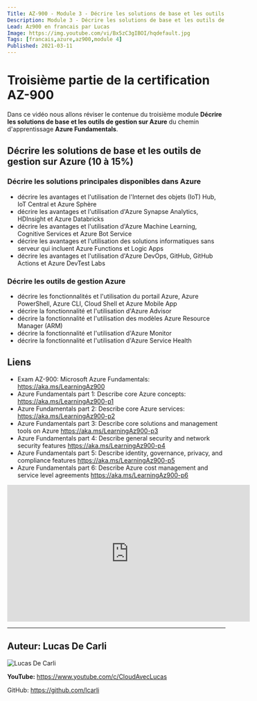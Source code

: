 ```yaml
---
Title: AZ-900 - Module 3 - Décrire les solutions de base et les outils de gestion sur Azure
Description: Module 3 - Décrire les solutions de base et les outils de gestion sur Azure
Lead: Az900 en francais par Lucas
Image: https://img.youtube.com/vi/Bx5zC3gIBOI/hqdefault.jpg
Tags: [francais,azure,az900,module 4]
Published: 2021-03-11
---
```


# Troisième partie de la certification AZ-900

Dans ce vidéo nous allons réviser le contenue du troisième module **Décrire les solutions de base et les outils de gestion sur Azure** du chemin d'apprentissage **Azure Fundamentals**.

<!--more-->

## Décrire les solutions de base et les outils de gestion sur Azure (10 à 15%)

### Décrire les solutions principales disponibles dans Azure
- décrire les avantages et l'utilisation de l'Internet des objets (IoT) Hub, IoT Central et Azure
Sphère
- décrire les avantages et l'utilisation d'Azure Synapse Analytics, HDInsight et Azure
Databricks
- décrire les avantages et l'utilisation d'Azure Machine Learning, Cognitive Services et Azure Bot Service
- décrire les avantages et l'utilisation des solutions informatiques sans serveur qui incluent Azure Functions et Logic Apps
- décrire les avantages et l'utilisation d'Azure DevOps, GitHub, GitHub Actions et Azure DevTest Labs

### Décrire les outils de gestion Azure
- décrire les fonctionnalités et l'utilisation du portail Azure, Azure PowerShell, Azure CLI, Cloud Shell et Azure Mobile App
- décrire la fonctionnalité et l'utilisation d'Azure Advisor
- décrire la fonctionnalité et l'utilisation des modèles Azure Resource Manager (ARM)
- décrire la fonctionnalité et l'utilisation d'Azure Monitor
- décrire la fonctionnalité et l'utilisation d'Azure Service Health

## Liens

- Exam AZ-900: Microsoft Azure Fundamentals: https://aka.ms/LearningAz900​
- Azure Fundamentals part 1: Describe core Azure concepts: https://aka.ms/LearningAz900-p1​
- Azure Fundamentals part 2: Describe core Azure services: https://aka.ms/LearningAz900-p2​
- Azure Fundamentals part 3: Describe core solutions and management tools on Azure  https://aka.ms/LearningAz900-p3​
- Azure Fundamentals part 4: Describe general security and network security features  https://aka.ms/LearningAz900-p4​
- Azure Fundamentals part 5: Describe identity, governance, privacy, and compliance features  https://aka.ms/LearningAz900-p5​
- Azure Fundamentals part 6: Describe Azure cost management and service level agreements https://aka.ms/LearningAz900-p6

<iframe width="560" height="315" src="https://www.youtube.com/embed/Bx5zC3gIBOI" frameborder="0" allow="accelerometer; autoplay; clipboard-write; encrypted-media; gyroscope; picture-in-picture" allowfullscreen></iframe>

---

## Auteur: Lucas De Carli

![Lucas De Carli](https://avatars.githubusercontent.com/u/4472823?s=460&u=37d097ad8cdf91316d0f8231cd41f25c68c15e88&v=4)

**YouTube:** https://www.youtube.com/c/CloudAvecLucas

GitHub: https://github.com/lcarli

